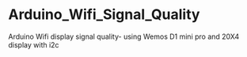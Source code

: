 # Arduino_Wifi_Signal_Quality
Arduino Wifi display signal quality- using Wemos D1 mini pro and 20X4 display with i2c

